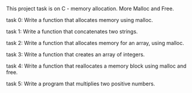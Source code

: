 This project task is on C - memory allocation. More Malloc and Free.

task 0: Write a function that allocates memory using malloc.

task 1: Write a function that concatenates two strings.

task 2: Write a function that allocates memory for an array, using malloc.

task 3: Write a function that creates an array of integers.

task 4: Write a function that reallocates a memory block using malloc and free.

task 5: Write a program that multiplies two positive numbers.
